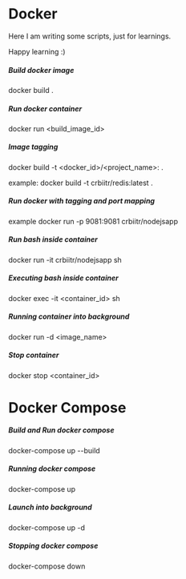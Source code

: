 # Docker

Here I am writing some scripts, just for learnings.

Happy learning :)


##### Build docker image
docker build .

##### Run docker container
docker run <build_image_id>

##### Image tagging
docker build -t <docker_id>/<project_name>:<version> .

example: docker build -t crbiitr/redis:latest .

##### Run docker with tagging and port mapping
example docker run -p 9081:9081 crbiitr/nodejsapp

##### Run bash inside container
docker run -it crbiitr/nodejsapp sh

##### Executing bash inside container
docker exec -it <container_id> sh

##### Running container into background
docker run -d <image_name>

##### Stop container
docker stop <container_id>

# Docker Compose

##### Build and Run docker compose
docker-compose up --build

##### Running docker compose 
docker-compose up 

##### Launch into background
docker-compose up -d

##### Stopping docker compose 
docker-compose down


